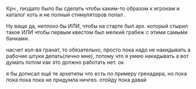 
Крч , пиздато было бы сделать чтобы каким-то образом к игрокам и каталог хоть и не полный стимуляторов попал . 

Ну ваще да, неплохо бы ИЛИ, чтобы на старте был арх. который стырил такое ИЛИ
чтобы первым квестом был мелкий грабеж с этими самыми банками.



насчет кол-ва гранат, то обязательно, просто пока надо не накидывать а рабочие штуки делать(лично мне), потому что я умею накидывать а вот думать потом как это должно работать нет. ок 


я бы дописал ещё те архетипы что есть по примеру гренадира, но пока пока пока пока не придумла ничгео. отойду пока давай 
